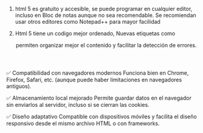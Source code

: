 1) html 5 es gratuito y accesible, se puede programar en cualquier editor, incluso en Bloc de notas aunque no sea recomendable. Se recomiendan usar otros editores como Notepad++ para mayor facilidad

2) Html 5 tiene un codigo mejor ordenado, Nuevas etiquetas como <header> permiten organizar mejor el contenido y facilitar la detección de errores.

✅ Compatibilidad con navegadores modernos
Funciona bien en Chrome, Firefox, Safari, etc. (aunque puede haber limitaciones en navegadores antiguos).

✅ Almacenamiento local mejorado
Permite guardar datos en el navegador sin enviarlos al servidor, incluso si se cierran las cookies.

✅ Diseño adaptativo
Compatible con dispositivos móviles y facilita el diseño responsivo desde el mismo archivo HTML o con frameworks.
